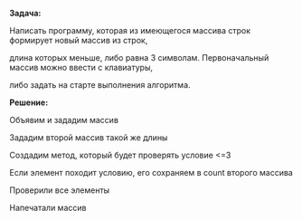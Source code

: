  **Задача:** 
 
 Написать программу, которая из имеющегося массива строк формирует новый массив из строк,
 
длина которых меньше, либо равна 3 символам. Первоначальный массив можно ввести с клавиатуры,
		 
либо задать на старте выполнения алгоритма.
		 
**Решение:**

Объявим и зададим массив 

Зададим второй массив такой же длины

Создадим метод, который будет проверять условие <=3

Если элемент походит условию, его сохраняем в count второго массива

Проверили все элементы

Напечатали массив

